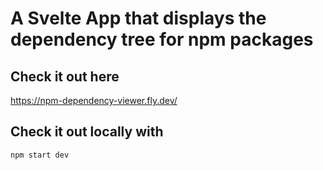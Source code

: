 # A Svelte App that displays the dependency tree for npm packages

## Check it out here

https://npm-dependency-viewer.fly.dev/

## Check it out locally with

`npm start dev`
